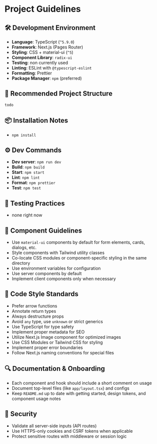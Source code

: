 # Project Guidelines

## 🛠️ Development Environment

- **Language**: TypeScript (`^5.9.0`)
- **Framework**: Next.js (Pages Router)
- **Styling**: CSS + material-ui (`^5`)
- **Component Library**: `radix-ui`
- **Testing**: non currently used
- **Linting**: ESLint with `@typescript-eslint`
- **Formatting**: Prettier
- **Package Manager**: `npm` (preferred)

## 📂 Recommended Project Structure

```warp-runnable-command
todo
```

## 📦 Installation Notes

- `npm install`

## ⚙️ Dev Commands

- **Dev server**: `npm run dev`
- **Build**: `npm build`
- **Start**: `npm start`
- **Lint**: `npm lint`
- **Format**: `npm prettier`
- **Test**: `npm test`

## 🧪 Testing Practices

- none right now

## 🧱 Component Guidelines

- Use `material-ui` components by default for form elements, cards, dialogs, etc.
- Style components with Tailwind utility classes
- Co-locate CSS modules or component-specific styling in the same directory
- Use environment variables for configuration
- Use server components by default
- Implement client components only when necessary

## 📝 Code Style Standards

- Prefer arrow functions
- Annotate return types
- Always destructure props
- Avoid `any` type, use `unknown` or strict generics
- Use TypeScript for type safety
- Implement proper metadata for SEO
- Utilize Next.js Image component for optimized images
- Use CSS Modules or Tailwind CSS for styling
- Implement proper error boundaries
- Follow Next.js naming conventions for special files

## 🔍 Documentation & Onboarding

- Each component and hook should include a short comment on usage
- Document top-level files (like `app/layout.tsx`) and configs
- Keep `README.md` up to date with getting started, design tokens, and component usage notes

## 🔐 Security

- Validate all server-side inputs (API routes)
- Use HTTPS-only cookies and CSRF tokens when applicable
- Protect sensitive routes with middleware or session logic
